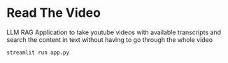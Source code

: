 <h1> Read The Video</h1>
LLM RAG Application to take youtube videos with available transcripts and search the content in text without having to go through the whole video


`streamlit run app.py`